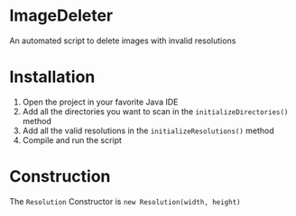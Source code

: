 # ImageDeleter
An automated script to delete images with invalid resolutions

# Installation
1. Open the project in your favorite Java IDE
2. Add all the directories you want to scan in the `initializeDirectories()` method
3. Add all the valid resolutions in the `initializeResolutions()` method
4. Compile and run the script

# Construction
The `Resolution` Constructor is `new Resolution(width, height)`
